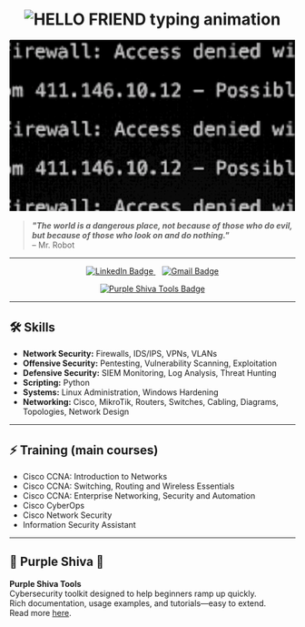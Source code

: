 <h1 align="center">
  <img
    src="https://readme-typing-svg.herokuapp.com?font=Fira+Code&size=40&pause=1000&color=F70000&center=true&vCenter=true&width=600&lines=HELLO+FRIEND"
    alt="HELLO FRIEND typing animation" />
</h1>

<p align="center">
  <img src="./1.gif" alt="Mr Robot Hello Friend GIF" />
</p>

> **_"The world is a dangerous place, not because of those who do evil, but because of those who look on and do nothing."_**  
> – Mr. Robot

---

<p align="center">
  <a href="https://www.linkedin.com/in/gianluca-nunes/" target="_blank">
    <img
      src="https://img.shields.io/badge/LinkedIn-0077B5?style=for-the-badge&logo=linkedin&logoColor=white"
      alt="LinkedIn Badge" />
  </a>
  &nbsp;&nbsp;
  <a href="mailto:gianluca.nulima@gmail.com" target="_blank">
    <img
      src="https://img.shields.io/badge/Gmail-D14836?style=for-the-badge&logo=gmail&logoColor=white"
      alt="Gmail Badge" />
  </a>
</p>

<p align="center">
  <a href="https://github.com/gianlucanunes/purpleshivatools" target="_blank">
    <img
      src="https://img.shields.io/badge/Purple%20Shiva%20Tools-800080?style=for-the-badge&logo=hackthebox&logoColor=white"
      alt="Purple Shiva Tools Badge" />
  </a>
</p>

---

## 🛠️ Skills

- **Network Security:** Firewalls, IDS/IPS, VPNs, VLANs  
- **Offensive Security:** Pentesting, Vulnerability Scanning, Exploitation  
- **Defensive Security:** SIEM Monitoring, Log Analysis, Threat Hunting  
- **Scripting:** Python  
- **Systems:** Linux Administration, Windows Hardening  
- **Networking:** Cisco, MikroTik, Routers, Switches, Cabling, Diagrams, Topologies, Network Design  

---

## ⚡ Training (main courses)

- Cisco CCNA: Introduction to Networks  
- Cisco CCNA: Switching, Routing and Wireless Essentials  
- Cisco CCNA: Enterprise Networking, Security and Automation  
- Cisco CyberOps  
- Cisco Network Security  
- Information Security Assistant  

---

## 🧰 Purple Shiva 🔱

**Purple Shiva Tools**  
Cybersecurity toolkit designed to help beginners ramp up quickly.  
Rich documentation, usage examples, and tutorials—easy to extend.  
Read more [here](https://github.com/PurpleShivaTeam/purpleshivatools).  
